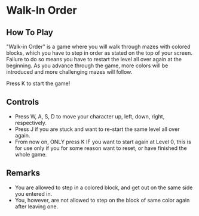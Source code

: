 # Walk-In Order

## How To Play
"Walk-in Order" is a game where you will walk through mazes with colored blocks, 
which you have to step in order as stated on the top of your screen. Failure to do so
means you have to restart the level all over again at the beginning. As you advance through
the game, more colors will be introduced and more challenging mazes will follow.

Press K to start the game!

## Controls
- Press W, A, S, D to move your character up, left, down, right, respectively.
- Press J if you are stuck and want to re-start the same level all over again.
- From now on, ONLY press K IF you want to start again at Level 0,
this is for use only if you for some reason want to reset, or have finished the whole game.

## Remarks
- You are allowed to step in a colored block, and get out on the same side you entered in.
- You, however, are not allowed to step on the block of same color again after leaving one.
